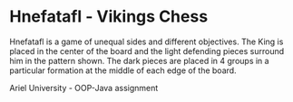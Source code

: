 # Hnefatafl - Vikings Chess
Hnefatafl is a game of unequal sides and different objectives. The King is placed in the
center of the board and the light defending pieces surround him in the pattern shown.
The dark pieces are placed in 4 groups in a particular formation at the middle of each
edge of the board.

Ariel University - OOP-Java assignment 
